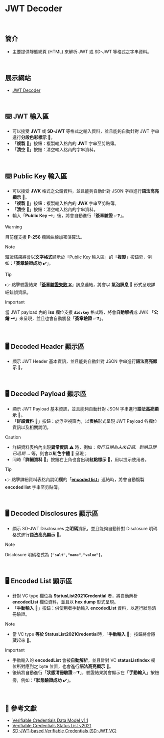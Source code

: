 # JWT Decoder

<br/><!-- 換行字元，上下行都得留空 -->

## 簡介
  - 主要提供靜態網頁 (HTML) 來解析 JWT 或 SD-JWT 等格式之字串資料。

<br/>

## 展示網站
- [JWT Decoder](https://iamnarsil.github.io/jwt-decoder/)<br/>

<br/>

## ⌨️ JWT 輸入區

- 可以接受 **JWT** 或 **SD-JWT** 等格式之輸入資料，並且能夠自動針對 JWT 字串進行**分段色彩標示** 🎨。
- 「**複製** 🔵」按鈕：複製輸入格內的 **JWT** 字串至剪貼簿。
- 「**清空** 🔴」按鈕：清空輸入格內的字串資料。

<br/>

## ⌨️ Public Key 輸入區
- 可以接受 **JWK** 格式之公鑰資料，並且能夠自動針對 JSON 字串進行**語法高亮顯示** 🎨。
- 「**複製** 🔵」按鈕：複製輸入格內的 **JWK** 字串至剪貼簿。
- 「**清空** 🔴」按鈕：清空輸入格內的字串資料。
- 輸入「**Public Key** 🗝️」後，將會自動進行「**簽章驗證** ✅❓」。

> [!WARNING]
> 目前僅支援 **P-256** 橢圓曲線加密演算法。

> [!NOTE]
> 驗證結果將會以**文字格式**顯示於「Public Key 輸入區」的「**複製**」按鈕旁，例如：「**簽章驗證成功** ✔️」。

> [!TIP]
> 👉 點擊驗證結果「<ins>**簽章驗證失敗** :x:</ins>」訊息連結，將會以 **氣泡訊息** 💬 形式呈現詳細錯誤資訊。

> [!IMPORTANT]
> 當 JWT payload 內的 **iss** 欄位支援 **```did:key```** 格式時，將會**自動解析**成 JWK 「**公鑰** 🗝️」來呈現，並且也會自動觸發「**簽章驗證** ✅❓」。

<br/>

## 🖥️ Decoded Header 顯示區
- 顯示 JWT Header 基本資訊，並且能夠自動針對 JSON 字串進行**語法高亮顯示** 🎨。

<br/>

## 🖥️ Decoded Payload 顯示區
- 顯示 JWT Payload 基本資訊，並且能夠自動針對 JSON 字串進行**語法高亮顯示** 🎨。
- 「**詳細資料** 🔵」按鈕：於浮空視窗內，以**表格**形式呈現 JWT Payload 各欄位資訊以及相關說明。

> [!CAUTION]
> - 詳細資料表格內出現**異常資訊** ⚠️ 時，例如：*發行日期為未來日期*、*到期日期已過期* … 等，則會以**紅色字體** 🔴 呈現；
> - 同時「**詳細資料** 🔵」按鈕右上角也會出現**紅點標示** 🔴，用以提示使用者。

> [!TIP]
> 👉 點擊詳細資料表格內說明欄的「<ins>**encoded list**</ins>」連結時，將會自動複製 **encoded list** 字串至剪貼簿。

<br/>

## 🖥️ Decoded Disclosures 顯示區
- 顯示 SD-JWT Disclosures 之**明碼**資訊，並且能夠自動針對 Disclosure 明碼格式進行**語法高亮顯示** 🎨。

> [!NOTE]
> Disclosure 明碼格式為 **`["salt","name","value"]`**。

<br/>

## 🖥️ Encoded List 顯示區
- 針對 VC type 欄位為 **StatusList2021Credential** 者，將自動解析 **encodedList** 欄位資料，並且以 **hex dump** 形式呈現。
- 「**手動輸入** 🔵」按鈕：供使用者手動輸入 **encodedList** 資料，以進行狀態清冊驗證。

> [!NOTE]
> - 當 VC type **等於 StatusList2021Credential**時，「**手動輸入** 🔵」按鈕將會隱藏起來 🚫。

> [!IMPORTANT]
> - 手動輸入的 **encodedList** 會被**自動解析**，並且針對 VC **statusListIndex** 欄位所對應到之 byte 位置，也會進行**語法高亮顯示** 🎨。
> - 後續將自動進行「**狀態清冊驗證** ✅❓」，驗證結果將會顯示在「**手動輸入**」按鈕旁，例如：「**狀態驗證成功** ✔️」。

<br/>

## 📜 參考文獻
- [Verifiable Credentials Data Model v1.1](https://www.w3.org/TR/vc-data-model/)
- [Verifiable Credentials Status List v2021](https://www.w3.org/TR/2023/WD-vc-status-list-20230427/)
- [SD-JWT-based Verifiable Credentials (SD-JWT VC)](https://www.ietf.org/archive/id/draft-ietf-oauth-sd-jwt-vc-00.html)
